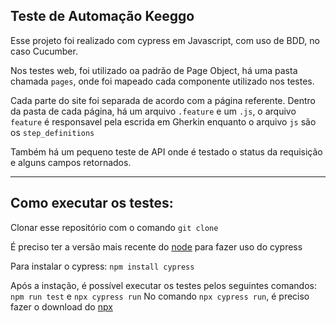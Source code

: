 ## Teste de Automação Keeggo

Esse projeto foi realizado com cypress em Javascript, 
com uso de BDD, no caso Cucumber.

Nos testes web, foi utilizado oa padrão de Page Object,
há uma pasta chamada `pages`, 
onde foi mapeado cada componente utilizado nos testes.

Cada parte do site foi separada de acordo com a página referente.
Dentro da pasta de cada página, há um arquivo `.feature` e um `.js`,
o arquivo `feature` é responsavel pela escrida em Gherkin enquanto
o arquivo `js` são os `step_definitions`

Também há um pequeno teste de API onde é testado o status da requisição e alguns campos retornados.

---

## Como executar os testes:

Clonar esse repositório com o comando `git clone`

É preciso ter a versão mais recente do [node](https://nodejs.org/en/download) para fazer uso do cypress

Para instalar o cypress:
`npm install cypress`

Após a instação, é possível executar os testes pelos seguintes comandos:
`npm run test` e `npx cypress run`
No comando `npx cypress run`, é preciso fazer o download do [npx](https://www.npmjs.com/package/npx)

